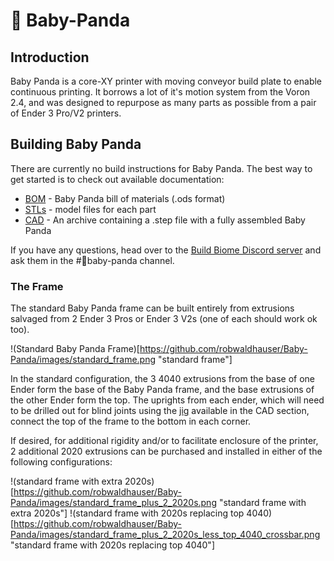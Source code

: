 # 🐼 Baby-Panda
## Introduction
Baby Panda is a core-XY printer with moving conveyor build plate to enable continuous printing. It borrows a lot of it's motion system from the Voron 2.4, and was designed to repurpose as many parts as possible from a pair of Ender 3 Pro/V2 printers. 

## Building Baby Panda
There are currently no build instructions for Baby Panda. The best way to get started is to check out available documentation:
* [BOM](https://github.com/robwaldhauser/Baby-Panda/blob/main/BOM%20Spreadsheet.ods) - Baby Panda bill of materials (.ods format)
* [STLs](https://github.com/robwaldhauser/Baby-Panda/tree/main/STLs) - model files for each part
* [CAD](https://github.com/robwaldhauser/Baby-Panda/tree/main/CAD) - An archive containing a .step file with a fully assembled Baby Panda

If you have any questions, head over to the [Build Biome Discord server](https://discord.gg/SpCVg9wG) and ask them in the #🐼baby-panda channel. 

### The Frame
The standard Baby Panda frame can be built entirely from extrusions salvaged from 2 Ender 3 Pros or Ender 3 V2s (one of each should work ok too).

!(Standard Baby Panda Frame)[https://github.com/robwaldhauser/Baby-Panda/images/standard_frame.png "standard frame"]

In the standard configuration, the 3 4040 extrusions from the base of one Ender form the base of the Baby Panda frame, and the base extrusions of the other Ender  form the top. The uprights from each ender, which will need to be drilled out for blind joints using the [jig](https://github.com/robwaldhauser/Baby-Panda/blob/main/STLs/Drilling%20Jig.stl) available in the CAD section, connect the top of the frame to the bottom in each corner.

If desired, for additional rigidity and/or to facilitate enclosure of the printer, 2 additional 2020 extrusions can be purchased and installed in either of the following configurations:

!(standard frame with extra 2020s)[https://github.com/robwaldhauser/Baby-Panda/images/standard_frame_plus_2_2020s.png "standard frame with extra 2020s"]
!(standard frame with 2020s replacing top 4040)[https://github.com/robwaldhauser/Baby-Panda/images/standard_frame_plus_2_2020s_less_top_4040_crossbar.png "standard frame with 2020s replacing top 4040"]
